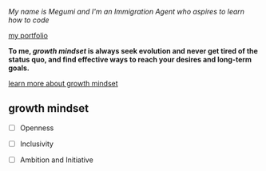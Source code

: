 *My name is Megumi and I'm an Immigration Agent who aspires to learn how to code*

[my portfolio](https://github.com/Megumi9813)

**To me, _growth mindset_ is always seek evolution and never get tired of the status quo, and find effective ways to reach your desires and long-term goals.**

[learn more about growth mindset](https://codefellows.github.io/common_curriculum/career_coaching/Professional_Competencies)


## growth mindset ##

- [ ]  Openness

- [ ]  Inclusivity 

- [ ]  Ambition and Initiative 


